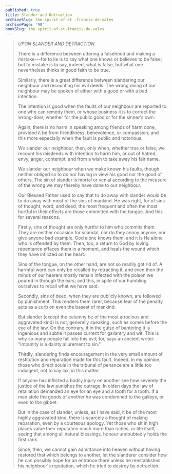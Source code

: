 ```yaml
---
published: true
title: Slander and Detraction
archiveSlug: the-spirit-of-st.-francis-de-sales
archivePage: '90'
bookSlug: the-spirit-of-st-francis-de-sales
---
```


> *UPON SLANDER AND DETRACTION.*
> 
> There is a difference between uttering a falsehood and making a mistake---for to lie is to say what one knows or believes to be false; but to mistake is to say, indeed, what is false, but what one nevertheless thinks in good faith to be true.
> 
> Similarly, there is a great difference between slandering our neighbour and recounting his evil deeds. The wrong doing of our neighbour may be spoken of either with a good or with a bad intention.
> 
> The intention is good when the faults of our neighbour are reported to one who can remedy them, or whose business it is to correct the wrong-doer, whether for the public good or for the sinner's own.
> 
> Again, there is no harm in speaking among friends of harm done, provided it be from friendliness, benevolence, or compassion; and this more especially when the fault is public and notorious.
> 
> We slander our neighbour, then, only when, whether true or false, we recount his misdeeds with intention to harm him, or out of hatred, envy, anger, contempt, and from a wish to take away his fair name.
> 
> We slander our neighbour when we make known his faults, though neither obliged so to do nor having in view his good nor the good of others. The sin of slander is mortal or venial according to the measure of the wrong we may thereby have done to our neighbour.
> 
> Our Blessed Father used to say that to do away with slander would be to do away with most of the sins of mankind. He was right, for of sins of thought, word, and deed, the most frequent and often the most hurtful in their effects are those committed with the tongue. And this for several reasons.
> 
> Firstly, sins of thought are only hurtful to him who commits them. They are neither occasion for scandal, nor do they annoy anyone, nor give anyone bad example. God alone knows them, and it is He alone who is offended by them. Then, too, a return to God by loving repentance effaces them in a moment, and heals the wound which they have inflicted on the heart.
> 
> Sins of the tongue, on the other hand, are not so readily got rid of. A harmful word can only be recalled by retracting it, and even then the minds of our hearers mostly remain infected with the poison we poured in through the ears; and this, in spite of our humbling ourselves to recall what we have said.
> 
> Secondly, sins of deed, when they are publicly known, are followed by punishment. This renders them rarer, because fear of the penalty acts as a curb on even the basest of mankind.
> 
> But slander (except the calumny be of the most atrocious and aggravated kind) is not, generally speaking, such as comes before the eye of the law. On the contrary, if in the guise of bantering it is ingenious and subtle it passes current for gallantry and wit. This is why so many people fall into this evil; for, says an ancient writer: "Impunity is a dainty allurement to sin."
> 
> Thirdly, slandering finds encouragement in the very small amount of restitution and reparation made for this fault. Indeed, in my opinion, those who direct souls in the tribunal of penance are a little too indulgent, not to say lax, in this matter.
> 
> If anyone has inflicted a bodily injury on another see how severely the justice of the law punishes the outrage. In olden days the law of retaliation demanded an eye for an eye and a tooth for a tooth. If a man stole the goods of another he was condemned to the galleys, or even to the gibbet.
> 
> But in the case of slander, unless, as I have said, it be of the most highly aggravated kind, there is scarcely a thought of making reparation, even by a courteous apology. Yet those who sit in high places value their reputation much more than riches, or life itself, seeing that among all natural blessings, honour undoubtedly holds the first rank.
> 
> Since, then, we cannot gain admittance into heaven without having restored that which belongs to another, let the slanderer consider how he can possibly hope for an entrance there unless he reestablishes his neighbour's reputation, which he tried to destroy by detraction.
